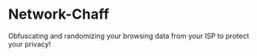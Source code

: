 # Network-Chaff
Obfuscating and randomizing your browsing data from your ISP to protect your privacy!

